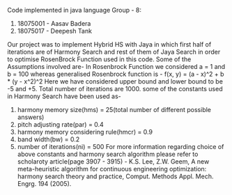 Code implemented in java language
Group - 8:	
1. 18075001 - Aasav Badera
2. 18075017 - Deepesh Tank


Our project was to implement Hybrid HS with Jaya in which first half of iterations are of Harmony Search and rest of them of Jaya Search in order to optimise RosenBrock Function used in this code.
Some of the Assumptions involved are-
In Rosenbrock Function we considered a = 1 and b = 100
whereas generalised Rosenbrock function is - f(x, y) = (a - x)^2 + b * (y - x^2)^2
Here we have considered upper bound and lower bound to be -5 and +5.
Total number of iterations are 1000.
some of the constants used in Harmony Search have been used as-
1. harmony memory size(hms) = 25(total number of different possible answers)
2. pitch adjusting rate(par) = 0.4
3. harmony memory considering rule(hmcr) = 0.9
4. band width(bw) = 0.2
5. number of iterations(ni) = 500
For more information regarding choice of above constants and harmony search algorithm please refer to scholaroty article(page 3907 - 3915) - K.S. Lee, Z.W. Geem, A new meta-heuristic algorithm for  continuous engineering optimization: harmony search theory  and practice, Comput. Methods Appl. Mech. Engrg. 194  (2005).

